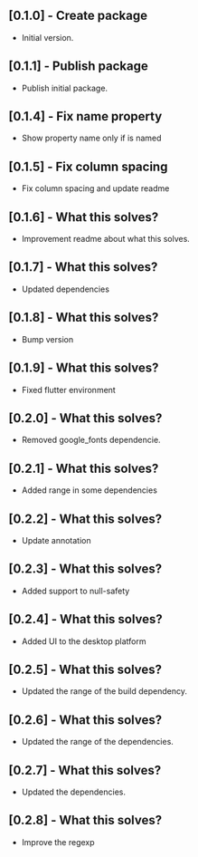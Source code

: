 ## [0.1.0] - Create package

- Initial version.

## [0.1.1] - Publish package

- Publish initial package.

## [0.1.4] - Fix name property

- Show property name only if is named

## [0.1.5] - Fix column spacing

- Fix column spacing and update readme

## [0.1.6] - What this solves?

- Improvement readme about what this solves.

## [0.1.7] - What this solves?

- Updated dependencies

## [0.1.8] - What this solves?

- Bump version

## [0.1.9] - What this solves?

- Fixed flutter environment

## [0.2.0] - What this solves?

- Removed google_fonts dependencie.

## [0.2.1] - What this solves?

- Added range in some dependencies

## [0.2.2] - What this solves?

- Update annotation

## [0.2.3] - What this solves?

- Added support to null-safety

## [0.2.4] - What this solves?

- Added UI to the desktop platform

## [0.2.5] - What this solves?

- Updated the range of the build dependency.

## [0.2.6] - What this solves?

- Updated the range of the dependencies.

## [0.2.7] - What this solves?

- Updated the dependencies.

## [0.2.8] - What this solves?

- Improve the regexp